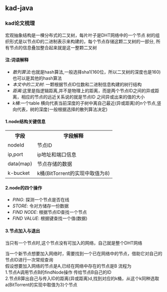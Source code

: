 ## kad-java


### kad论文梳理

宏观抽象结构是一棵分布式的二叉树，每片叶子是DHT网络中的一个节点
树的组织形式是以节点ID的二进制表示来构建的，每个节点存储这颗二叉树的一部分,
所有节点的信息叠加整合起来就是这一整颗二叉树

#### 注:词语解释
+ *散列算法*:也就是hash算法,一般选择sha1(160位，所以二叉树的深度也是160) 也可以是其他的hash算法
+ *本文中的二叉树*: 一颗根据节点ID位数和二进制信息构建的树行结构
+ *距离*:这里是指逻辑距离,并不是物理上的距离，而是两个节点ID之间的异或距离，相应的节点的远近关系说的就是节点ID
之间异或出来的值的大小
+ *k桶*:一个table 横向代表当前深度的子树中离自己最近(异或距离)的n个节点,竖向代表，树的深度(一般根据选择的散列算法决定)

#### 1.node结构关键信息

<table>
  <tr>
    <th>字段</td>
    <th>字段解释</td>
  </tr>
  <tr>
        <td>nodeId</td>
        <td>节点ID</td>
  </tr>
  <tr>
        <td>ip,port</td>
        <td>ip地址和端口信息</td>
    </tr>
  <tr>
        <td>data(map<key,value>)</td>
        <td>节点存储的数据</td>
  </tr>
  <tr>
        <td>k-bucket</td>
        <td>k桶(BitTorrent的实现中取值为8)</td>
  </tr>
</table>

#### 2.node的四个操作
  + *PING*: 探测一个节点是否在线
  + *STORE*: 令对方储存一份数据
  + *FIND NODE*: 根据节点ID查找一个节点
  + *FIND VALUE*: 根据键查找一个值(数据)

#### 3.节点加入与退出

  当只有一个节点时,这个节点没有可加入的网络，自己就是整个DHT网络<br/>
  
  当一个新节点想要加入网络时，需要找到一个已在网络中的节点，借助它对自己的节点ID进行一次常规查询
  <br/>
  假设想要加入网络的节点是A,已经在网络中存在的节点是B
  流程为<br/>
  1.节点A调用节点B的findNode操作 传给节点B自己的ID<br/>
  2.节点B算出自己与传入ID的距离(异或距离)d,找到对应的k桶，从这个k同种选取a(BitTorrent的实现中取值为3)个节点
  
  
